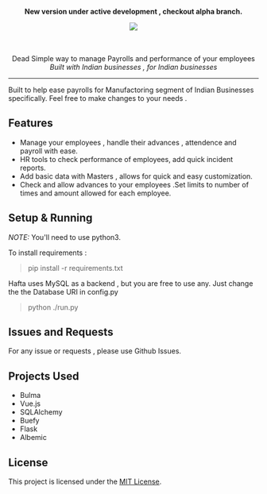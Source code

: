 <p align="center" style="font-color:blue">
   <b>
New version under active development , checkout alpha branch.
   </b>
</p>

<p align="center">
<img align="center" src="./docs/assets/sumup.png">
   <br><br>
<br>
</p>

<p align="center">Dead Simple way to manage Payrolls and performance of your employees
<br>
<i> Built with Indian businesses , for Indian businesses </i>
</p>
<hr>
<p>Built to help ease payrolls for Manufactoring segment of Indian Businesses specifically. Feel free to make changes to your needs .</p>

## Features

 * Manage your employees , handle their advances , attendence and payroll with ease.
 * HR tools to check performance of employees, add quick incident reports.
 * Add basic data with Masters , allows for quick and easy customization.
 * Check and allow advances to your employees .Set limits to number of times and amount allowed for each          employee.

## Setup & Running


*NOTE:* You'll need to use python3. 

To install requirements :

> pip install -r requirements.txt

Hafta uses MySQL as a backend , but you are free to use any. Just change the the Database URI in config.py

> python ./run.py
## Issues and Requests
For any issue or requests , please use Github Issues.

## Projects Used
* Bulma
* Vue.js
* SQLAlchemy
* Buefy
* Flask
* Albemic

## License
This project is licensed under the [MIT License](./LICENSE).
